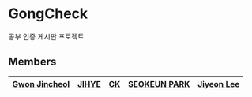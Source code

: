 # GongCheck
공부 인증 게시판 프로젝트

## Members
| [Gwon Jincheol]()  | [JIHYE](https://github.com/jyeeeh)  | [CK](https://github.com/kidchang93)  | [SEOKEUN PARK]()  | [Jiyeon Lee](https://github.com/thegreatjy)  |
|:------------------:|:----------:|:-------:|:-----------------:|:---------------:|
